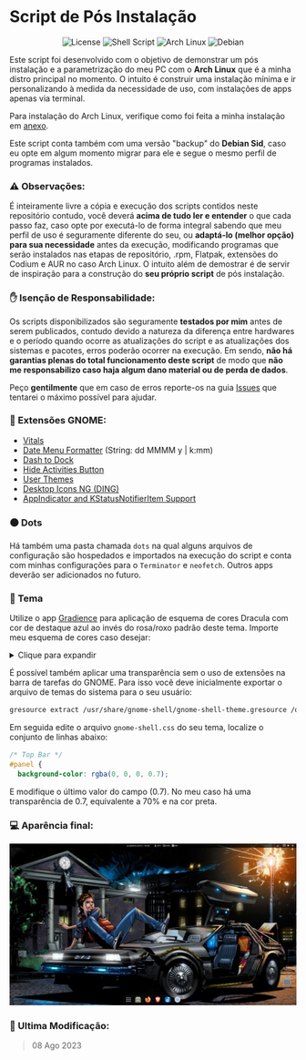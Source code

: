 # Script de Pós Instalação

<p align="center">
    <img alt="License" src="https://img.shields.io/badge/License-GPLv3-blue.svg?style=for-the-badge">
    <img alt="Shell Script" src="https://img.shields.io/badge/Shell_Script-121011?style=for-the-badge&logo=gnu-bash&logoColor=white">
    <img alt="Arch Linux" src="https://img.shields.io/badge/Arch_Linux-1793D1?style=for-the-badge&logo=arch-linux&logoColor=white">
    <img alt="Debian" src="https://img.shields.io/badge/Debian-A81D33?style=for-the-badge&logo=debian&logoColor=white">
</p>

Este script foi desenvolvido com o objetivo de demonstrar um pós instalação e a parametrização do meu PC com o **Arch Linux** que é a minha distro principal no momento. O intuito é construir uma instalação mínima e ir personalizando à medida da necessidade de uso, com instalações de apps apenas via terminal.

Para instalação do Arch Linux, verifique como foi feita a minha instalação em [anexo](/arch/README.md). 

Este script conta também com uma versão "backup" do **Debian Sid**, caso eu opte em algum momento migrar para ele e segue o mesmo perfil de programas instalados.

### ⚠️ Observações:

É inteiramente livre a cópia e execução dos scripts contidos neste repositório contudo, você deverá **acima de tudo ler e entender** o que cada passo faz, caso opte por executá-lo de forma integral sabendo que meu perfil de uso é seguramente diferente do seu, ou **adaptá-lo (melhor opção) para sua necessidade** antes da execução, modificando programas que serão instalados nas etapas de repositório, .rpm, Flatpak, extensões do Codium e AUR no caso Arch Linux. O intuito além de demostrar é de servir de inspiração para a construção do **seu próprio script** de pós instalação.

### ✋ Isenção de Responsabilidade:

Os scripts disponibilizados são seguramente **testados por mim** antes de serem publicados, contudo devido a natureza da diferença entre hardwares e o período quando ocorre as atualizações do script e as atualizações dos sistemas e pacotes, erros poderão ocorrer na execução. Em sendo, **não há garantias plenas do total funcionamento deste script** de modo que **não me responsabilizo caso haja algum dano material ou de perda de dados**.

Peço **gentilmente** que em caso de erros reporte-os na guia [Issues](https://github.com/ciro-mota/Meu-Pos-Instalacao/issues) que tentarei o máximo possível para ajudar.

### 🔧 Extensões GNOME:

- [Vitals](https://extensions.gnome.org/extension/1460/vitals/)
- [Date Menu Formatter](https://extensions.gnome.org/extension/4655/date-menu-formatter/) (String: dd MMMM y | k:mm)
- [Dash to Dock](https://extensions.gnome.org/extension/307/dash-to-dock/)
- [Hide Activities Button](https://extensions.gnome.org/extension/744/hide-activities-button/)
- [User Themes](https://extensions.gnome.org/extension/19/user-themes/)
- [Desktop Icons NG (DING)](https://extensions.gnome.org/extension/2087/desktop-icons-ng-ding/)
- [AppIndicator and KStatusNotifierItem Support](https://extensions.gnome.org/extension/615/appindicator-support/)

### ⚫ Dots

Há também uma pasta chamada `dots` na qual alguns arquivos de configuração são hospedados e importados na execução do script e conta com minhas configurações para o `Terminator` e `neofetch`. Outros apps deverão ser adicionados no futuro.

### 🎨 Tema

Utilize o app [Gradience](https://flathub.org/apps/details/com.github.GradienceTeam.Gradience) para aplicação de esquema de cores Dracula com cor de destaque azul ao invés do rosa/roxo padrão deste tema. Importe meu esquema de cores caso desejar:

<details>
  <summary>Clique para expandir</summary>
    
```json
{
    "name": "local-theme",
    "variables": {
        "accent_color": "rgb(28, 113, 216)",
        "accent_bg_color": "rgb(26, 95, 180)",
        "accent_fg_color": "#f8f8f2",
        "destructive_color": "#f55",
        "destructive_bg_color": "#f55",
        "destructive_fg_color": "#f8f8f2",
        "success_color": "#50fa7b",
        "success_bg_color": "#50fa7b",
        "success_fg_color": "#f8f8f2",
        "warning_color": "#f1fa8c",
        "warning_bg_color": "#f1fa8c",
        "warning_fg_color": "rgba(0, 0, 0, 0.8)",
        "error_color": "#f55",
        "error_bg_color": "#f55",
        "error_fg_color": "#f8f8f2",
        "window_bg_color": "rgb(35, 37, 46)",
        "window_fg_color": "#f8f8f2",
        "view_bg_color": "rgb(35, 37, 46)",
        "view_fg_color": "#f8f8f2",
        "headerbar_bg_color": "rgb(35, 37, 46)",
        "headerbar_fg_color": "#f8f8f2",
        "headerbar_border_color": "#fff",
        "headerbar_shade_color": "rgba(0, 0, 0, 0.36)",
        "card_bg_color": "rgba(255, 255, 255, 0.08)",
        "card_fg_color": "#f8f8f2",
        "card_shade_color": "rgba(0, 0, 0, 0.36)",
        "dialog_bg_color": "rgb(35, 37, 46)",
        "dialog_fg_color": "#f8f8f2",
        "popover_bg_color": "rgb(35, 37, 46)",
        "popover_fg_color": "#f8f8f2",
        "shade_color": "#383838",
        "scrollbar_outline_color": "rgba(0, 0, 0, 0.5)"
    },
    "palette": {
        "blue_": {
            "1": "#99c1f1",
            "2": "#62a0ea",
            "3": "#3584e4",
            "4": "#1c71d8",
            "5": "#1a5fb4"
        },
        "green_": {
            "1": "#8ff0a4",
            "2": "#57e389",
            "3": "#33d17a",
            "4": "#2ec27e",
            "5": "#26a269"
        },
        "yellow_": {
            "1": "#f9f06b",
            "2": "#f8e45c",
            "3": "#f6d32d",
            "4": "#f5c211",
            "5": "#e5a50a"
        },
        "orange_": {
            "1": "#ffbe6f",
            "2": "#ffa348",
            "3": "#ff7800",
            "4": "#e66100",
            "5": "#c64600"
        },
        "red_": {
            "1": "#f66151",
            "2": "#ed333b",
            "3": "#e01b24",
            "4": "#c01c28",
            "5": "#a51d2d"
        },
        "purple_": {
            "1": "#dc8add",
            "2": "#c061cb",
            "3": "#9141ac",
            "4": "#813d9c",
            "5": "#613583"
        },
        "brown_": {
            "1": "#cdab8f",
            "2": "#b5835a",
            "3": "#986a44",
            "4": "#865e3c",
            "5": "#63452c"
        },
        "light_": {
            "1": "#fff",
            "2": "#f6f5f4",
            "3": "#deddda",
            "4": "#c0bfbc",
            "5": "#9a9996"
        },
        "dark_": {
            "1": "#77767b",
            "2": "#5e5c64",
            "3": "#3d3846",
            "4": "#241f31",
            "5": "#000"
        }
    },
    "custom_css": {
        "gtk4": ""
    },
    "plugins": {}
}
```
</details>

É possível também aplicar uma transparência sem o uso de extensões na barra de tarefas do GNOME. Para isso você deve inicialmente exportar o arquivo de temas do sistema para o seu usuário:

```bash
gresource extract /usr/share/gnome-shell/gnome-shell-theme.gresource /org/gnome/shell/theme/gnome-shell.css > ~/.themes/gnome-shell.css
```

Em seguida edite o arquivo `gnome-shell.css` do seu tema, localize o conjunto de linhas abaixo:

```css
/* Top Bar */
#panel {
  background-color: rgba(0, 0, 0, 0.7);
```

E modifique o último valor do campo (0.7). No meu caso há uma transparência de 0.7, equivalente a 70% e na cor preta.

### 💻 Aparência final:

![](imgs/screenshot.png)

### 📅 Ultima Modificação:

> 08 Ago 2023